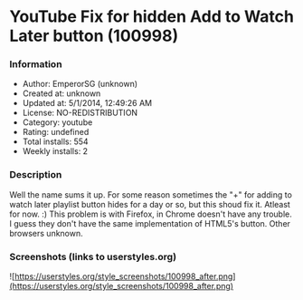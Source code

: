 # YouTube Fix for hidden Add to Watch Later button (100998)

### Information
- Author: EmperorSG (unknown)
- Created at: unknown
- Updated at: 5/1/2014, 12:49:26 AM
- License: NO-REDISTRIBUTION
- Category: youtube
- Rating: undefined
- Total installs: 554
- Weekly installs: 2


### Description
Well the name sums it up. For some reason sometimes the "+" for adding to watch later playlist button hides for a day or so, but this shoud fix it. Atleast for now. :)
This problem is with Firefox, in Chrome doesn't have any trouble. I guess they don't have the same implementation of HTML5's button. Other browsers unknown.


### Screenshots (links to userstyles.org)
![https://userstyles.org/style_screenshots/100998_after.png](https://userstyles.org/style_screenshots/100998_after.png)


